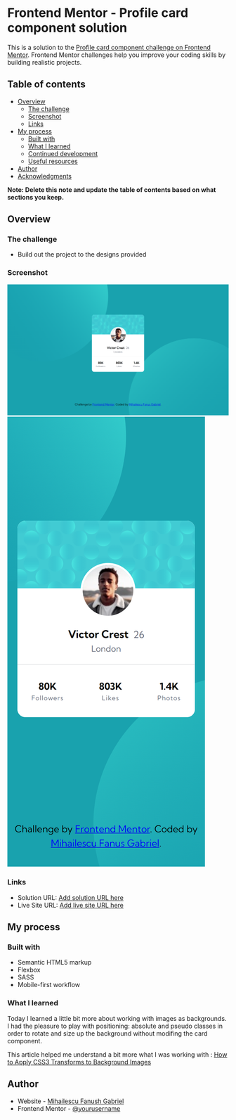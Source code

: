 # Frontend Mentor - Profile card component solution

This is a solution to the [Profile card component challenge on Frontend Mentor](https://www.frontendmentor.io/challenges/profile-card-component-cfArpWshJ). Frontend Mentor challenges help you improve your coding skills by building realistic projects. 

## Table of contents

- [Overview](#overview)
  - [The challenge](#the-challenge)
  - [Screenshot](#screenshot)
  - [Links](#links)
- [My process](#my-process)
  - [Built with](#built-with)
  - [What I learned](#what-i-learned)
  - [Continued development](#continued-development)
  - [Useful resources](#useful-resources)
- [Author](#author)
- [Acknowledgments](#acknowledgments)

**Note: Delete this note and update the table of contents based on what sections you keep.**

## Overview

### The challenge

- Build out the project to the designs provided

### Screenshot

![](./profile-card-desktop-ss.png)
![](./profile-card-mobile-ss.png)


### Links

- Solution URL: [Add solution URL here](https://your-solution-url.com)
- Live Site URL: [Add live site URL here](https://your-live-site-url.com)

## My process

### Built with

- Semantic HTML5 markup
- Flexbox
- SASS
- Mobile-first workflow

### What I learned

Today I learned a little bit more about working with images as backgrounds. I had the pleasure to play with positioning: absolute and pseudo classes in order to rotate and size up the background without modifing the card component.

This article helped me understand a bit more what I was working with : [How to Apply CSS3 Transforms to Background Images](https://www.sitepoint.com/css3-transform-background-image/)



## Author

- Website - [Mihailescu Fanush Gabriel](https://fanushhh.github.io/Stylized-Website/)
- Frontend Mentor - [@yourusername](https://www.frontendmentor.io/profile/Fanushh)

